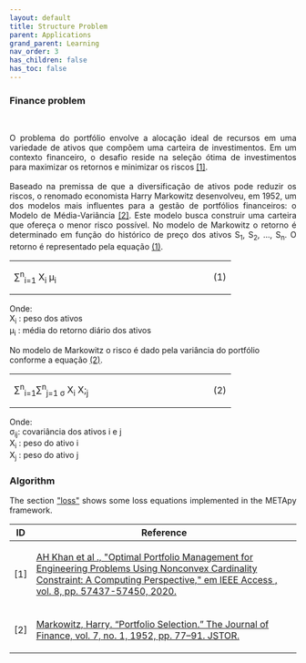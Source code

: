 ```yaml
---
layout: default
title: Structure Problem
parent: Applications
grand_parent: Learning
nav_order: 3
has_children: false
has_toc: false
---
```


<!--Don't delete ths script-->
<script src = "https://polyfill.io/v3/polyfill.min.js?features=es6"></script>
<script id = "MathJax-script" async src="https://cdn.jsdelivr.net/npm/mathjax@3/es5/tex-mml-chtml.js"></script>
<!--Don't delete ths script-->


<h3>Finance problem</h3>

<br>

<p align = "justify">
O problema do portfólio envolve a alocação ideal de recursos em uma variedade de ativos que compõem uma carteira de investimentos. Em um contexto financeiro, o desafio reside na seleção ótima de investimentos para maximizar os retornos e minimizar os riscos <a href="#ref1">[1]</a>.
<br><br>
Baseado na premissa de que a diversificação de ativos pode reduzir os riscos, o renomado economista Harry Markowitz desenvolveu, em 1952, um dos modelos mais influentes para a gestão de portfólios financeiros: o Modelo de Média-Variância <a href="#ref2">[2]</a>. Este modelo busca construir uma carteira que ofereça o menor risco possível.
No modelo de Markowitz o retorno é determinado em função do histórico de preço dos ativos S<sub>1</sub>, S<sub>2</sub>, ..., S<sub>n</sub>. O retorno é representado pela equação <a href="#eq1">(1)</a>.
</p>

<table border = "0" style = "width:100%">
    <tr>
        <td style="width: 90%;">&sum;<sup>n</sup><sub>i=1</sub> X<sub>i</sub> &mu;<sub>i</sub></td>
        <td style="width: 10%;"><p align = "right" id = "eq1">(1)</p></td>
    </tr>
</table>
<p align = "justify">
    Onde: <br>
    X<sub>i</sub> : peso dos ativos<br>
    &mu;<sub>i</sub> : média do retorno diário dos ativos<br> 
    <p>No modelo de Markowitz o risco é dado pela variância do portfólio conforme a equação <a href="#eq2">(2)</a>. </p>
</p>

<table border = "0" style = "width:100%">
    <tr>
        <td style="width: 90%;">&sum;<sup>n</sup><sub>i=1</sub>&sum;<sup>n</sup><sub>j=1 &#963</sub> X<sub>i</sub> X;<sub>j</sub></td>
        <td style="width: 10%;"><p align = "right" id = "eq2">(2)</p></td>
    </tr>
</table>

<p align = "justify">
    Onde: <br>
    &#963<sub>ij</sub>: covariância dos ativos i e j <br>      
    X<sub>i</sub> : peso do ativo i <br>
    X<sub>j</sub> : peso do ativo j<br>
</p>

<h3>Algorithm</h3>

<p align = "justify">
The section <a target="_blank" rel="noopener" href="https://wmpjrufg.github.io/METAPY/STATS_LOSS.html">"loss"</a> shows some loss equations implemented in the METApy framework.
</p>
<table>
    <thead>
        <tr>
            <th>ID</th>
            <th>Reference</th>
        </tr>
    </thead>
    <tbody>
        <tr>
            <td><p align = "center" id = "ref1">[1]</p></td>
            <td><p align = "left"><a href= "https://ieeexplore.ieee.org/document/9043547" target="_blank" rel="noopener noreferrer">AH Khan et al ., "Optimal Portfolio Management for Engineering Problems Using Nonconvex Cardinality Constraint: A Computing Perspective," em IEEE Access , vol. 8, pp. 57437-57450, 2020.</a></p></td>
        </tr>
                <tr>
            <td><p align = "center" id = "ref1">[2]</p></td>
            <td><p align = "left"><a href="https://www.jstor.org/stable/2975974?origin=crossref" target="_blank" rel="noopener noreferrer"> Markowitz, Harry. “Portfolio Selection.” The Journal of Finance, vol. 7, no. 1, 1952, pp. 77–91. JSTOR. </a></p></td>
        </tr>
    </tbody>
</table>
